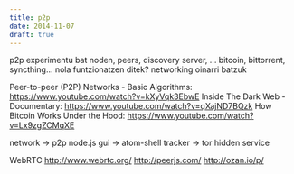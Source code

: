 ```yaml
---
title: p2p
date: 2014-11-07
draft: true
---
```


p2p experimentu bat noden, peers, discovery server, ...
bitcoin, bittorrent, syncthing... nola funtzionatzen ditek?
networking oinarri batzuk

Peer-to-peer (P2P) Networks - Basic Algorithms: https://www.youtube.com/watch?v=kXyVqk3EbwE
Inside The Dark Web - Documentary: https://www.youtube.com/watch?v=qXajND7BQzk
How Bitcoin Works Under the Hood: https://www.youtube.com/watch?v=Lx9zgZCMqXE

network -> p2p node.js
gui -> atom-shell
tracker -> tor hidden service

WebRTC
http://www.webrtc.org/
http://peerjs.com/
http://ozan.io/p/
